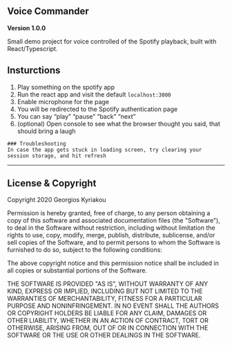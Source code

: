 ## Voice Commander
**Version 1.0.0**

Small demo project for voice controlled of the Spotify playback, built with React/Typescript.

## Insturctions
1. Play something on the spotify app
2. Run the react app and visit the default `localhost:3000`
3. Enable microphone for the page
4. You will be redirected to the Spotify authentication page
5. You can say “play” “pause” “back” “next”
6. (optional) Open console to see what the browser thought you said, that should bring a laugh

```
### Troubleshooting
In case the app gets stuck in loading screen, try clearing your session storage, and hit refresh

```
---

## License & Copyright

Copyright 2020 Georgios Kyriakou

Permission is hereby granted, free of charge, to any person obtaining a copy of this software and associated documentation files (the "Software"), to deal in the Software without restriction, including without limitation the rights to use, copy, modify, merge, publish, distribute, sublicense, and/or sell copies of the Software, and to permit persons to whom the Software is furnished to do so, subject to the following conditions:

The above copyright notice and this permission notice shall be included in all copies or substantial portions of the Software.

THE SOFTWARE IS PROVIDED "AS IS", WITHOUT WARRANTY OF ANY KIND, EXPRESS OR IMPLIED, INCLUDING BUT NOT LIMITED TO THE WARRANTIES OF MERCHANTABILITY, FITNESS FOR A PARTICULAR PURPOSE AND NONINFRINGEMENT. IN NO EVENT SHALL THE AUTHORS OR COPYRIGHT HOLDERS BE LIABLE FOR ANY CLAIM, DAMAGES OR OTHER LIABILITY, WHETHER IN AN ACTION OF CONTRACT, TORT OR OTHERWISE, ARISING FROM, OUT OF OR IN CONNECTION WITH THE SOFTWARE OR THE USE OR OTHER DEALINGS IN THE SOFTWARE.
